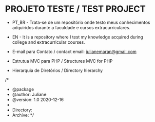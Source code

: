 # PROJETO TESTE / TEST PROJECT

* PT_BR - Trata-se de um repositório onde testo meus conhecimentos adquiridos durante a faculdade e cursos extracurriculares.
* EN - It is a repository where I test my knowledge acquired during college and extracurricular courses.

* E-mail para Contato / contact email: julianemaran@gmail.com
* Estrutua MVC para PHP / Structures MVC for PHP
* Hierarquia de Diretórios / Directory hierarchy

/*
*	@package
*	@author:  Juliane
*	@version: 1.0 2020-12-16
*
*	Directory:
*	Archive:
*/
